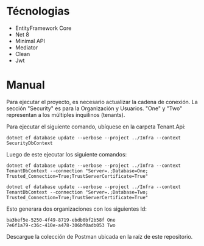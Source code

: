 
# Técnologias

* EntityFramework Core
* Net 8
* Minimal API
* Mediator
* Clean
* Jwt

# Manual

Para ejecutar el proyecto, es necesario actualizar la cadena de conexión. La sección "Security" es para la Organización y Usuarios. "One" y "Two" representan a los múltiples inquilinos (tenants).

Para ejecutar el siguiente comando, ubíquese en la carpeta Tenant.Api:

```
dotnet ef database update --verbose --project ../Infra --context SecurityDbContext 
```  

Luego de este ejecutar los siguiente comandos:

```
dotnet ef database update --verbose --project ../Infra --context TenantDbContext --connection "Server=.;Database=One; Trusted_Connection=True;TrustServerCertificate=True"

dotnet ef database update --verbose --project ../Infra --context TenantDbContext --connection "Server=.;Database=Two; Trusted_Connection=True;TrustServerCertificate=True"
```
Esto generara dos organizaciones con los siguientes Id:

```
ba3bef5e-5250-4f49-8719-ebdb0bf2b58f One
7e6f1a79-c36c-410e-a478-306bf0adb053 Two
```

Descargue la colección de Postman ubicada en la raíz de este repositorio.

